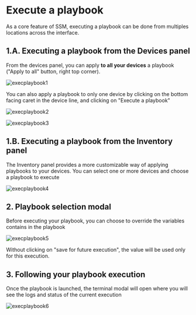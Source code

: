 # Execute a playbook

As a core feature of SSM, executing a playbook can be done from multiples locations across the interface.

## 1.A. Executing a playbook from the Devices panel

From the devices panel, you can apply **to all your devices** a playbook ("Apply to all" button, right top corner).

![execplaybook1](/exec-playbook-1.png)

You can also apply a playbook to only one device by clicking on the bottom facing caret in the device line, and clicking on "Execute a playbook"

![execplaybook2](/exec-playbook-2.png)

![execplaybook3](/exec-playbook-3.png)

## 1.B. Executing a playbook from the Inventory panel

The Inventory panel provides a more customizable way of applying playbooks to your devices.
You can select one or more devices and choose a playbook to execute

![execplaybook4](/exec-playbook-4.png)

## 2. Playbook selection modal

Before executing your playbook, you can choose to override the variables contains in the playbook

![execplaybook5](/exec-playbook-5.png)

Without clicking on "save for future execution", the value will be used only for this execution.

## 3. Following your playbook execution

Once the playbook is launched, the terminal modal will open where you will see the logs and status of the current execution

![execplaybook6](/exec-playbook-6.png)

